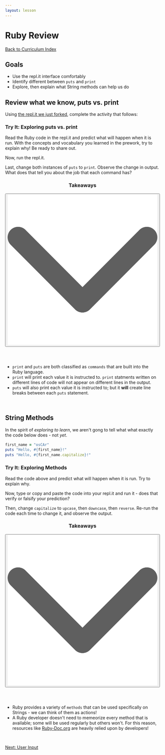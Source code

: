 ```yaml
---
layout: lesson
---
```


# Ruby Review

<a href="../">Back to Curriculum Index</a>

## Goals

- Use the repl.it interface comfortably
- Identify different between `puts` and `print`
- Explore, then explain what String methods can help us do

## Review what we know, puts vs. print

Using [the repl.it we just forked](https://replit.com/@turingschool/puts-vs-print#main.rb), complete the activity that follows:

<div class="try-it-new">
  <h3>Try It: Exploring puts vs. print</h3>
  <p>Read the Ruby code in the repl.it and predict what will happen when it is run. With the concepts and vocabulary you learned in the prework, try to explain why! Be ready to share out.</p>
  <p>Now, run the repl.it.</p>
  <p>Last, change both instances of <code>puts</code> to <code>print</code>. Observe the change in output. What does that tell you about the job that each command has?</p>
</div>

<div class="expander expander-lesson">
  <header>
    <h3 class="spicy-click">Takeaways</h3>
    <div>
      <button class="expander-btn">
          <img
            src="../../assets/icons/arrow.svg"
            alt="expander arrow icon" />
      </button>
    </div>
  </header>
  <div class="hide">
    <ul>
      <li><code>print</code> and <code>puts</code> are both classified as <code>commands</code> that are built into the Ruby language.</li>
      <li><code>print</code> will print each value it is instructed to. <code>print</code> statments written on different lines of code will not appear on different lines in the output.</li>
      <li><code>puts</code> will also print each value it is instructed to; but it <strong>will</strong> create line breaks between each <code>puts</code> statement.</li>
    </ul>
  </div>
</div>
<br>

## String Methods

In the spirit of _exploring to learn_, we aren't gong to tell what what exactly the code below does - not _yet_.

```ruby
first_name = "osCAr"
puts "Hello, #{first_name}!"
puts "Hello, #{first_name.capitalize}!"
```

<div class="try-it-new">
  <h3>Try It: Exploring Methods</h3>
  <p>Read the code above and predict what will happen when it is run. Try to explain why.</p>
  <p>Now, type or copy and paste the code into your repl.it and run it - does that verify or falsify your prediction?</p>
  <p>Then, change <code>capitalize</code> to <code>upcase</code>, then <code>downcase</code>, then <code>reverse</code>. Re-run the code each time to change it, and observe the output.</p>
</div>

<div class="expander expander-lesson">
  <header>
    <h3 class="spicy-click">Takeaways</h3>
    <div>
      <button class="expander-btn">
          <img
            src="../../assets/icons/arrow.svg"
            alt="expander arrow icon" />
      </button>
    </div>
  </header>
  <div class="hide">
    <ul>
      <li>Ruby provides a variety of <code>methods</code> that can be used specifically on Strings - we can think of them as actions!</li>
      <li>A Ruby developer doesn't need to memeorize every method that is available; some will be used regularly but others won't. For this reason, resources like <a target="blank" href="https://ruby-doc.org/core-3.0.1/String.html">Ruby-Doc.org</a> are heavily relied upon by developers!</li>
    </ul>
  </div>
</div>
<br>

<a href="../user-input">Next: User Input</a>